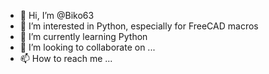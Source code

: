 - 👋 Hi, I’m @Biko63
- 👀 I’m interested in Python, especially for FreeCAD macros
- 🌱 I’m currently learning Python
- 💞️ I’m looking to collaborate on ...
- 📫 How to reach me ...

<!---
Biko63/Biko63 is a ✨ special ✨ repository because its `README.md` (this file) appears on your GitHub profile.
You can click the Preview link to take a look at your changes.
--->
